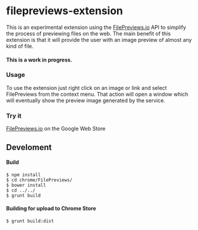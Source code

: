 # filepreviews-extension
This is an experimental extension using the [FilePreviews.io](http://filepreviews.io) API to simplify the process of previewing files on the web. The main benefit of this extension is that it will provide the user with an image preview of almost any kind of file.

#### This is a work in progress.

### Usage
To use the extension just right click on an image or link and select FilePreviews from the context menu. That action will open a window which will eventually show the preview image generated by the service.

### Try it
[FilePreviews.io](https://chrome.google.com/webstore/detail/filepreviewsio/ehikoklcpeebdjcndeolpgoomjggmgoi) on the Google Web Store

## Develoment

#### Build

```
$ npm install
$ cd chrome/FilePreviews/
$ bower install
$ cd ../../
$ grunt build
```

#### Building for upload to Chrome Store

```
$ grunt build:dist
```
